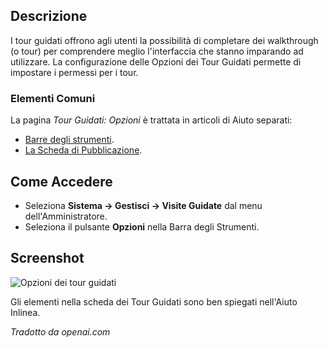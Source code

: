 <!-- Filename: Help4.x:Guided_Tours:_Options / Display title: Visite Guidate: Opzioni -->

## Descrizione

I tour guidati offrono agli utenti la possibilità di completare dei walkthrough (o tour) per comprendere meglio l'interfaccia che stanno imparando ad utilizzare. La configurazione delle Opzioni dei Tour Guidati permette di impostare i permessi per i tour.

### Elementi Comuni

La pagina *Tour Guidati: Opzioni* è trattata in articoli di Aiuto separati:

* [Barre degli strumenti](jdocmanual?article=help/common-elements/toolbars).
* [La Scheda di Pubblicazione](jdocmanual?article=help/common-elements/edit-publishing).

## Come Accedere

- Seleziona **Sistema -> Gestisci -> Visite Guidate** dal menu dell'Amministratore.
- Seleziona il pulsante **Opzioni** nella Barra degli Strumenti.

## Screenshot

![Opzioni dei tour guidati](../../../it/images/guided-tours/guided-tours-options.png)

Gli elementi nella scheda dei Tour Guidati sono ben spiegati nell'Aiuto Inlinea.

*Tradotto da openai.com*


